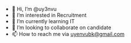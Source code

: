- 👋 Hi, I’m @uy3nvu
- 👀 I’m interested in Recruitment
- 🌱 I’m currently learning IT
- 💞️ I’m looking to collaborate on candidate
- 📫 How to reach me via uyenvubk@gmail.com
